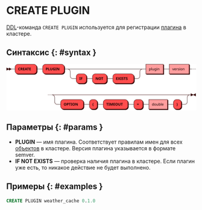 # CREATE PLUGIN

[DDL](ddl.md)-команда `CREATE PLUGIN` используется для регистрации
[плагина](../../overview/glossary.md#plugin) в кластере.

## Синтаксис {: #syntax }

![CREATE PLUGIN](../../images/ebnf/create_plugin.svg)

## Параметры {: #params }

* **PLUGIN** — имя плагина. Соответствует правилам имен для всех
  [объектов](object.md) в кластере. Версия плагина указывается в формате
  semver.
* **IF NOT EXISTS** — проверка наличия плагина в кластере. Если плагин уже есть,
  то никакое действие не будет выполнено.

## Примеры {: #examples }

```sql
CREATE PLUGIN weather_cache 0.1.0
```
